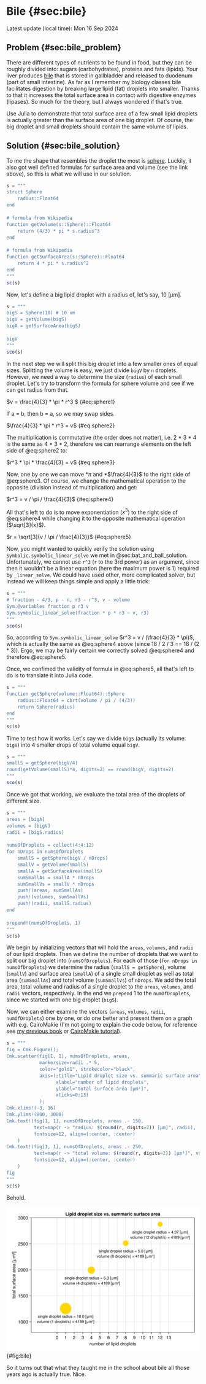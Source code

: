 # Bile {#sec:bile}

Latest update (local time): Mon 16 Sep 2024

## Problem {#sec:bile_problem}

There are different types of nutrients to be found in food, but they can be
roughly divided into: sugars (carbohydrates), proteins and fats (lipids). Your
liver produces [bile](https://en.wikipedia.org/wiki/Bile) that is stored in
gallbladder and released to duodenum (part of small intestine). As far as I
remember my biology classes bile facilitates digestion by breaking large lipid
(fat) droplets into smaller. Thanks to that it increases the total surface area
in contact with digestive enzymes (lipases). So much for the theory, but I
always wondered if that's true.

Use Julia to demonstrate that total surface area of a few small lipid droplets
is actually greater than the surface area of one big droplet. Of course, the big
droplet and small droplets should contain the same volume of lipids.

## Solution {#sec:bile_solution}

To me the shape that resembles the droplet the most is
[sphere](https://en.wikipedia.org/wiki/Sphere). Luckily, it also got well
defined formulas for surface area and volume (see the link above), so this is
what we will use in our solution.

```jl
s = """
struct Sphere
    radius::Float64
end

# formula from Wikipedia
function getVolume(s::Sphere)::Float64
    return (4/3) * pi * s.radius^3
end

# formula from Wikipedia
function getSurfaceArea(s::Sphere)::Float64
    return 4 * pi * s.radius^2
end
"""
sc(s)
```

Now, let's define a big lipid droplet with a radius of, let's say, 10 [μm].

```jl
s = """
bigS = Sphere(10) # 10 um
bigV = getVolume(bigS)
bigA = getSurfaceArea(bigS)

bigV
"""
sco(s)
```

In the next step we will split this big droplet into a few smaller ones of equal
sizes. Splitting the volume is easy, we just divide `bigV` by `n` droplets.
However, we need a way to determine the size (`radius`) of each small droplet.
Let's try to transform the formula for sphere volume and see if we can get
radius from that.

$v = \frac{4}{3} * \pi * r^3 $ {#eq:sphere1}

If a = b, then b = a, so we may swap sides.

$\frac{4}{3} * \pi * r^3 = v$ {#eq:sphere2}

The multiplication is commutative (the order does not matter), i.e. 2 * 3 * 4 is
the same as 4 * 3 * 2, therefore we can rearrange elements on the left side of
@eq:sphere2 to:

$r^3 * \pi * \frac{4}{3} = v$ {#eq:sphere3}

Now, one by one we can move \*$\pi$ and \*$\frac{4}{3}$ to the right side of
@eq:sphere3. Of course, we change the mathematical operation to the opposite
(division instead of multiplication) and get:

$r^3 = v / \pi / \frac{4}{3}$ {#eq:sphere4}

All that's left to do is to move exponentiation ($x^3$) to the right side of
@eq:sphere4 while changing it to the opposite mathematical operation
($\sqrt[3]{x}$).

$r = \sqrt[3]{v / \pi / \frac{4}{3}}$ {#eq:sphere5}

Now, you might wanted to quickly verify the solution using
`Symbolic.symbolic_linear_solve` we met in @sec:bat_and_ball_solution.
Unfortunately, we cannot use `r^3` (`r` to the 3rd power) as an argument, since
then it wouldn't be a linear equation (here the maximum power is 1) required by
`_linear_solve`. We could have used other, more complicated solver, but instead
we will keep things simple and apply a little trick:

```jl
s = """
# fraction - 4/3, p - π, r3 - r^3, v - volume
Sym.@variables fraction p r3 v
Sym.symbolic_linear_solve(fraction * p * r3 ~ v, r3)
"""
sco(s)
```

So, according to `Sym.symbolic_linear_solve` $r^3 = v / (\frac{4}{3} * \pi)$,
which is actually the same as @eq:sphere4 above (since 18 / 2 / 3 == 18 / (2 *
3)). Ergo, we may be fairly certain we correctly solved @eq:sphere4 and
therefore @eq:sphere5.

Once, we confimed the validity of formula in @eq:sphere5, all that's left to do
is to translate it into Julia code.

```jl
s = """
function getSphere(volume::Float64)::Sphere
    radius::Float64 = cbrt(volume / pi / (4/3))
    return Sphere(radius)
end
"""
sc(s)
```

Time to test how it works. Let's say we divide `bigS` (actually its volume:
`bigV`) into 4 smaller drops of total volume equal `bigV`.

```jl
s = """
smallS = getSphere(bigV/4)
round(getVolume(smallS)*4, digits=2) == round(bigV, digits=2)
"""
sco(s)
```

Once we got that working, we evaluate the total area of the droplets of
different size.

```jl
s = """
areas = [bigA]
volumes = [bigV]
radii = [bigS.radius]

numsOfDroplets = collect(4:4:12)
for nDrops in numsOfDroplets
    smallS = getSphere(bigV / nDrops)
    smallV = getVolume(smallS)
    smallA = getSurfaceArea(smallS)
    sumSmallAs = smallA * nDrops
    sumSmallVs = smallV * nDrops
    push!(areas, sumSmallAs)
    push!(volumes, sumSmallVs)
    push!(radii, smallS.radius)
end

prepend!(numsOfDroplets, 1)
"""
sc(s)
```

We begin by initializing vectors that will hold the `areas`, `volumes`, and
`radii` of our lipid droplets. Then we define the number of droplets that we
want to split our big droplet into (`numsOfDroplets`). For each of those (`for
nDrops in numsOfDroplets`) we determine the radius (`smallS = getSphere`),
volume (`smallV`) and surface area (`smallA`) of a single small droplet as well
as total area (`sumSmallAs`) and total volume (`sumSmallVs`) of `nDrops`. We
add the total area, total volume and radius of a single droplet to the `areas`,
`volumes`, and `radii` vectors, respectively. In the end we `prepend` 1 to the
`numOfDroplets`, since we started with one big droplet (`bigS`).

Now, we can either examine the vectors (`areas`, `volumes`, `radii`,
`numOfDroplets`) one by one, or do one better and present them on a graph with
e.g. CairoMakie (I'm not going to explain the code below, for reference see [my
previous book](https://b-lukaszuk.github.io/RJ_BS_eng/) or [CairoMakie
tutorial](https://docs.makie.org/stable/tutorials/getting-started)).

```jl
s = """
fig = Cmk.Figure();
Cmk.scatter(fig[1, 1], numsOfDroplets, areas,
            markersize=radii .* 5,
            color="gold1", strokecolor="black",
            axis=(;title="Lipid droplet size vs. summaric surface area",
                  xlabel="number of lipid droplets",
                  ylabel="total surface area [μm²]",
                  xticks=0:13)
            );
Cmk.xlims!(-3, 16)
Cmk.ylims!(800, 3000)
Cmk.text!(fig[1, 1], numsOfDroplets, areas .- 150,
          text=map(r -> "radius: $(round(r, digits=2)) [μm]", radii),
          fontsize=12, align=(:center, :center)
    )
Cmk.text!(fig[1, 1], numsOfDroplets, areas .- 250,
          text=map(r -> "total volume: $(round(r, digits=2)) [μm³]", volumes),
          fontsize=12, align=(:center, :center)
    )
fig
"""
sc(s)
```

Behold.

![Bile. Splitting a big lipid droplet into a few smaller one and the effect it has on their total surface area.](./images/bile.png){#fig:bile}

So it turns out that what they taught me in the school about bile all those
years ago is actually true. Nice.